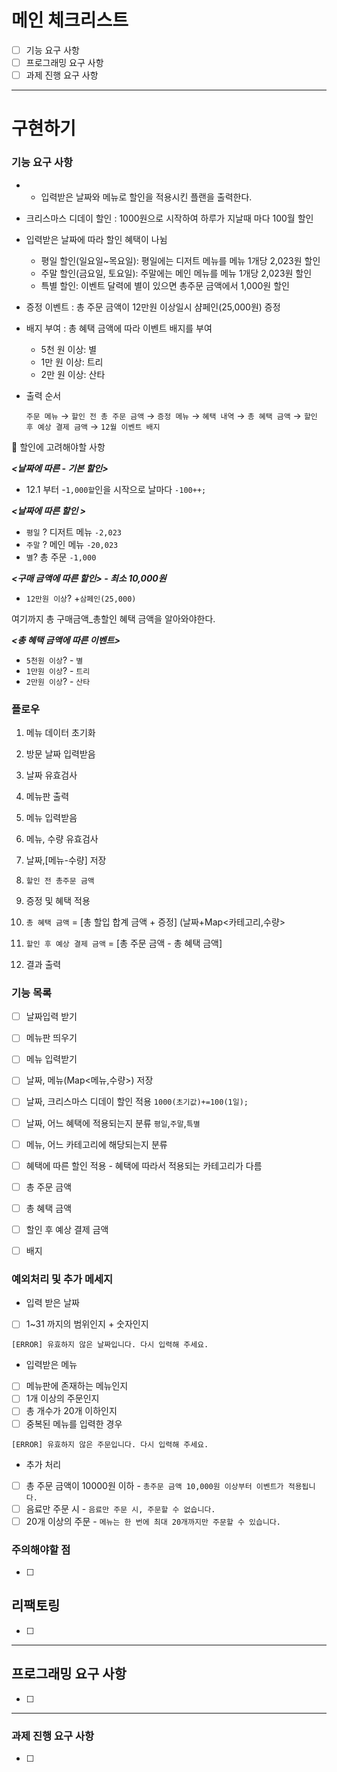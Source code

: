 # 메인 체크리스트

- [ ]  기능 요구 사항
- [ ]  프로그래밍 요구 사항
- [ ]  과제 진행 요구 사항

---

# 구현하기

### 기능 요구 사항
- - 입력받은 날짜와 메뉴로 할인을 적용시킨 플랜을 출력한다.
- 크리스마스 디데이 할인 : 1000원으로 시작하여 하루가 지날때 마다 100월 할인
- 입력받은 날짜에 따라 할인 혜택이 나뉨
    - 평일 할인(일요일~목요일): 평일에는 디저트 메뉴를 메뉴 1개당 2,023원 할인
    - 주말 할인(금요일, 토요일): 주말에는 메인 메뉴를 메뉴 1개당 2,023원 할인
    - 특별 할인: 이벤트 달력에 별이 있으면 총주문 금액에서 1,000원 할인
- 증정 이벤트 : 총 주문 금액이 12만원 이상일시 샴페인(25,000원) 증정
- 배지 부여 : 총 혜택 금액에 따라 이벤트 배지를 부여
    - 5천 원 이상: 별
    - 1만 원 이상: 트리
    - 2만 원 이상: 산타
- 출력 순서

  `주문 메뉴` → `할인 전 총 주문 금액` → `증정 메뉴` → `혜택 내역` → `총 혜택 금액` → `할인 후 예상 결제 금액` → `12월 이벤트 배지`


<aside>
🧾 할인에 고려해야할 사항

***<날짜에 따른 - 기본 할인>***
- 12.1 부터 -`1,000할`인을 시작으로 날마다 `-100++;`

***<날짜에 따른 할인 >***
- `평일` ? 디저트 메뉴 `-2,023`
- `주말` ? 메인 메뉴 `-20,023`
- `별`?  총 주문 `-1,000`

***<구매 금액에 따른 할인> - 최소 10,000원***

- `12만원 이상`? +`삼페인(25,000)`

여기까지 총 구매금액_총할인 혜택 금액을 알아와야한다.

***<총 혜택 금액에 따른 이벤트>***

- `5천원 이상`? - `별`
- `1만원 이상`? - `트리`
-  `2만원 이상`? - `산타`
</aside>

### 플로우

1. 메뉴 데이터 초기화

1. 방문 날짜 입력받음
2. 날짜 유효검사

1. 메뉴판 출력
2. 메뉴 입력받음
3. 메뉴, 수량 유효검사

1. 날짜,[메뉴-수량] 저장

1. `할인 전 총주문 금액`
2. 증정 및 혜택 적용
3. `총 혜택 금액` = [총 할입 합계 금액 + 증정] (날짜+Map<카테고리,수량>
4. `할인 후 예상 결제 금액`  = [총 주문 금액 - 총 혜택 금액]

1. 결과 출력

### 기능 목록

- [ ]  날짜입력 받기
- [ ] 메뉴판 띄우기
- [ ] 메뉴 입력받기
- [ ]  날짜, 메뉴(Map<메뉴,수량>) 저장

- [ ]  날짜, 크리스마스 디데이 할인 적용 `1000(초기값)+=100(1일);`
- [ ]  날짜, 어느 혜택에 적용되는지 분류 `평일`,`주말`,`특별`
- [ ]  메뉴, 어느 카테고리에 해당되는지 분류
- [ ]  혜택에 따른 할인 적용 - 혜택에 따라서 적용되는 카테고리가 다름
- [ ]  총 주문 금액
- [ ]  총 혜택 금액
- [ ]  할인 후 예상 결제 금액
- [ ]  배지

### 예외처리 및 추가 메세지
- 입력 받은 날짜
- [ ]  1~31 까지의 범위인지 + 숫자인지

  `[ERROR] 유효하지 않은 날짜입니다. 다시 입력해 주세요.`
- 입력받은 메뉴
- [ ]  메뉴판에 존재하는 메뉴인지
- [ ]  1개 이상의 주문인지
- [ ]  총 개수가 20개 이하인지
- [ ]  중복된 메뉴를 입력한 경우

  `[ERROR] 유효하지 않은 주문입니다. 다시 입력해 주세요.`
- 추가 처리
- [ ]  총 주문 금액이 10000원 이하 - `총주문 금액 10,000원 이상부터 이벤트가 적용됩니다.`
- [ ]  음료만 주문 시 - `음료만 주문 시, 주문할 수 없습니다.`
- [ ]  20개 이상의 주문 - `메뉴는 한 번에 최대 20개까지만 주문할 수 있습니다.`

### 주의해야할 점

- [ ] 

## 리팩토링

- [ ] 

---

## 프로그래밍 요구 사항

- [ ] 

---

### 과제 진행 요구 사항

- [ ]